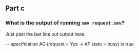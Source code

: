 ## Part c

### What is the output of running `smv request.smv`?

Just past the last line out output here.

-- specification AG (request = Yes -> AF state = busy)  is true
